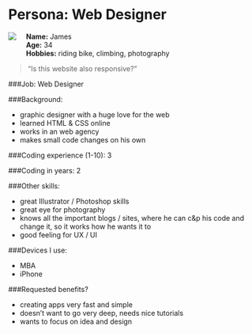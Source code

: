 # Persona: Web Designer

<img src="https://s3.amazonaws.com/uifaces/faces/twitter/erictherobot/128.jpg" align="right" style="float:left; margin: 0 20px 20px 0" /> 

**Name:** James  
**Age:** 34  
**Hobbies:** riding bike, climbing,  photography

> “Is this website also responsive?”

###Job: 
Web Designer

###Background:
- graphic designer with a huge love for the web
- learned HTML & CSS online
- works in an web agency
- makes small code changes on his own


###Coding experience (1-10):
3

###Coding in years:
2

###Other skills: 
- great Illustrator / Photoshop skills
- great eye for photography
- knows all the important blogs / sites, where he can c&p his code and change it, so it works how he wants it to
- good feeling for UX / UI


###Devices I use: 
- MBA
- iPhone


###Requested benefits?
- creating apps very fast and simple
- doesn’t want to go very deep, needs nice tutorials
- wants to focus on idea and design
